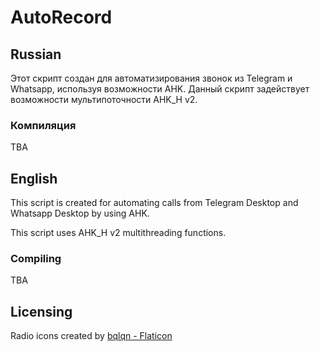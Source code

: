 # AutoRecord

## Russian

Этот скрипт создан для автоматизирования звонок из Telegram и Whatsapp, используя возможности AHK.
Данный скрипт задействует возможности мультипоточности AHK_H v2.

### Компиляция

TBA

## English

This script is created for automating calls from Telegram Desktop and Whatsapp Desktop by using AHK.

This script uses AHK_H v2 multithreading functions.

### Compiling

TBA

## Licensing

Radio icons created by [bqlqn - Flaticon](https://www.flaticon.com/free-icon/radio-waves_1340130)
